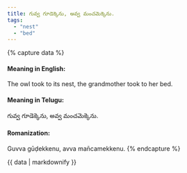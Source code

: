 ```yaml
---
title: గువ్వ గూడెక్కెను, అవ్వ మంచమెక్కెను.
tags:
  - "nest"
  - "bed"
---
```


{% capture data %}
#### Meaning in English:
The owl took to its nest, the grandmother took to her bed.

#### Meaning in Telugu:
గువ్వ గూడెక్కెను, అవ్వ మంచమెక్కెను.

#### Romanization:
Guvva gūḍekkenu, avva man̄camekkenu.
{% endcapture %}

{{ data | markdownify }}

